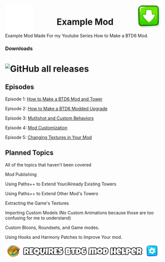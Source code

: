 <a href="https://github.com/DarkTerraYT/ExampleMod/releases/latest/download/ExampleMod.dll">
    <img align="left" alt="Icon" height="90" src="Icon.png">
    <img align="right" alt="Download" height="75" src="https://raw.githubusercontent.com/gurrenm3/BTD-Mod-Helper/master/BloonsTD6%20Mod%20Helper/Resources/DownloadBtn.png">
</a>

<h1 align="center">Example Mod</h1>

Example Mod Made For my Youtube Series How to Make a BTD6 Mod. 

### Downloads
<h1 aling="left"><img alt="GitHub all releases" height="25" src="https://img.shields.io/github/downloads/DarkTerraYT/ExampleMod/total?label=Total%20Dowloads"></h1>

## Episodes
Episode 1: [How to Make a BTD6 Mod and Tower](https://www.youtube.com/watch?v=G09bGRxPaNg)

Episode 2: [How to Make a BTD6 Modded Upgrade](https://youtu.be/XngAF-21l4c)

Episode 3: [Mutlishot and Custom Behaviors](https://www.youtube.com/watch?v=BaL0LK_-g00)

Episode 4: [Mod Customization](https://www.youtube.com/watch?v=Q9WmaHbzJns)

Episode 5: [Changing Textures in Your Mod](https://youtu.be/CWKokuRz8Tg?si=EsWimSZ9viAZ74cs)

## Planned Topics
All of the topics that haven't been covered

Mod Publishing

Using Paths++ to Extend Your/Already Existing Towers

Using Paths++ to Extend Other Mod's Towers

Extracting the Game's Textures

Importing Custom Models (No Custom Animations because those are too confusing for me to understand)

Custom Bloons, Roundsets, and Game modes.

Using Hooks and Harmony Patches to Improve Your mod.


[![Requires BTD6 Mod Helper](https://raw.githubusercontent.com/gurrenm3/BTD-Mod-Helper/master/banner.png)](https://github.com/gurrenm3/BTD-Mod-Helper#readme)
